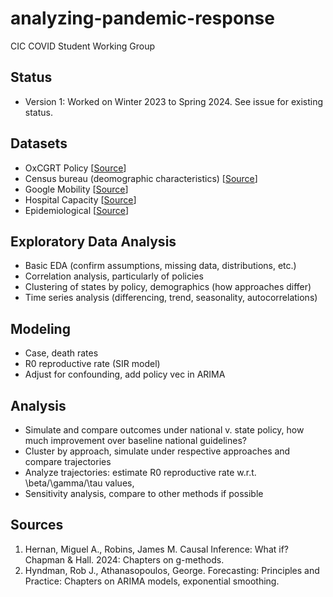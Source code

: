 # analyzing-pandemic-response

CIC COVID Student Working Group

## Status

* Version 1: Worked on Winter 2023 to Spring 2024. See issue for existing status.

## Datasets
* OxCGRT Policy [[Source](https://github.com/OxCGRT/covid-policy-dataset)]
* Census bureau (deomographic characteristics) [[Source](https://data.census.gov/all?g=010XX00US&y=2020)]
* Google Mobility [[Source](https://healthdata.gov/Hospital/COVID-19-Reported-Patient-Impact-and-Hospital-Capa/g62h-syeh/about_data)]
* Hospital Capacity [[Source](https://healthdata.gov/Hospital/COVID-19-Reported-Patient-Impact-and-Hospital-Capa/g62h-syeh/about_data)]
* Epidemiological [[Source](https://github.com/lisphilar/covid19-sir)]

## Exploratory Data Analysis 

* Basic EDA (confirm assumptions, missing data, distributions, etc.)
* Correlation analysis, particularly of policies 
* Clustering of states by policy, demographics (how approaches differ)
* Time series analysis (differencing, trend, seasonality, autocorrelations)

## Modeling 

* Case, death rates 
* R0 reproductive rate (SIR model)
* Adjust for confounding, add policy vec in ARIMA 

## Analysis

* Simulate and compare outcomes under national v. state policy, how much improvement over baseline national guidelines? 
* Cluster by approach, simulate under respective approaches and compare trajectories 
* Analyze trajectories: estimate R0 reproductive rate w.r.t. \beta/\gamma/\tau values, 
* Sensitivity analysis, compare to other methods if possible

## Sources

1. Hernan, Miguel A., Robins, James M. Causal Inference: What if? Chapman & Hall. 2024: Chapters on g-methods.
2. Hyndman, Rob J., Athanasopoulos, George. Forecasting: Principles and Practice: Chapters on ARIMA models, exponential smoothing. 

